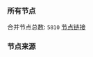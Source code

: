 ### 所有节点
合并节点总数: `5810`
[节点链接](https://github.com/rzhy1/33/raw/master/sub/sub_merge_base64.txt)

### 节点来源

